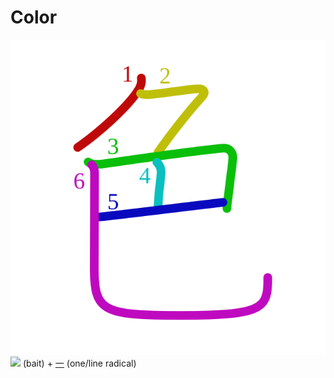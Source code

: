 # Color
![色](../kanji-colorize/8272.svg)
![](http://www.kanjidamage.com/assets/radsmall/worm-on-the-end-of-a-hook-e3da478d6a9ef9ca4933ea76478e32b08213419dd0b50a9a4ab71a46d3dd6cd0.jpg) (bait) +  [一](一.md) (one/line radical) 